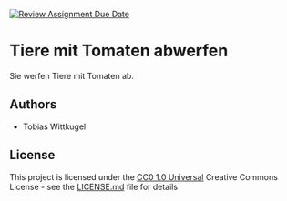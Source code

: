 [![Review Assignment Due Date](https://classroom.github.com/assets/deadline-readme-button-24ddc0f5d75046c5622901739e7c5dd533143b0c8e959d652212380cedb1ea36.svg)](https://classroom.github.com/a/uTVZkEVg)
# Tiere mit Tomaten abwerfen

Sie werfen Tiere mit Tomaten ab.


## Authors

  - Tobias Wittkugel

## License

This project is licensed under the [CC0 1.0 Universal](LICENSE.md)
Creative Commons License - see the [LICENSE.md](LICENSE.md) file for
details

